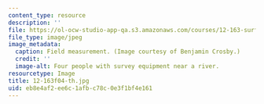 ```yaml
---
content_type: resource
description: ''
file: https://ol-ocw-studio-app-qa.s3.amazonaws.com/courses/12-163-surface-processes-and-landscape-evolution-fall-2004/eb8e4af2ee6c1afbc78c0e3f1bf4e161_12-163f04-th.jpg
file_type: image/jpeg
image_metadata:
  caption: Field measurement. (Image courtesy of Benjamin Crosby.)
  credit: ''
  image-alt: Four people with survey equipment near a river.
resourcetype: Image
title: 12-163f04-th.jpg
uid: eb8e4af2-ee6c-1afb-c78c-0e3f1bf4e161
---
```

